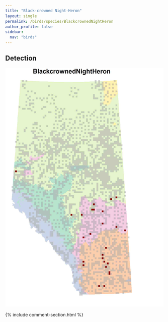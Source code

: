 ```yaml
---
title: "Black-crowned Night-Heron"
layout: single
permalink: /birds/species/BlackcrownedNightHeron
author_profile: false
sidebar:
  nav: "birds"
---
```


<h2>Detection</h2>

![](/assets/images/birds/BlackcrownedNightHeron/det.jpg)

{% include comment-section.html %}
